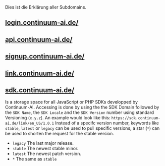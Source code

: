 Dies ist die Erklärung aller Subdomains.

## [login.continuum-ai.de/](https://login.continuum-ai.de/)

## [api.continuum-ai.de/](https://api.continuum-ai.de/)

## [signup.continuum-ai.de/](https://signup.continuum-ai.de/)

## [link.continuum-ai.de/](https://link.continuum-ai.de/)

## [sdk.continuum-ai.de/](https://sdk.continuum-ai.de/)
Is a storage space for all JavaScript or PHP SDKs developped by Continuum-AI.
Accessing is done by using the the SDK Domain followed by the `SDK Name`, the `SDK Locale` and the `SDK Version` number using standard Versioning (`x.y.z`).
An example would look like this:
`https://sdk.continuum-ai.de/link/en_US/1.0.1`
Instead of a specifc version number, keywords like `stable`, `latest` or `legacy` can be used to pull specific versions, a star (`*`) can be used to shorten the request for the stable version.

- `legacy` The last major release.
- `stable` The newest stable minor.
- `latest` The newest patch version.
- `*` The same as `stable`